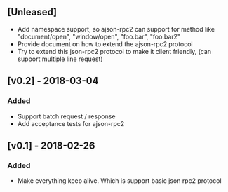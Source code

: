 ## [Unleased]
- Add namespace support, so ajson-rpc2 can support for method like "document/open", "window/open", "foo.bar", "foo.bar2"
- Provide document on how to extend the ajson-rpc2 protocol
- Try to extend this json-rpc2 protocol to make it client friendly, (can support multiple line request)

## [v0.2] - 2018-03-04
### Added
- Support batch request / response
- Add acceptance tests for ajson-rpc2

## [v0.1] - 2018-02-26
### Added
- Make everything keep alive.  Which is support basic json rpc2 protocol
